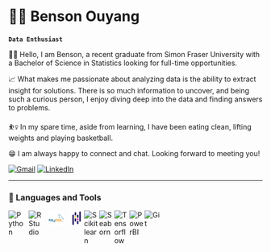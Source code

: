 # 🏄‍♂️ Benson Ouyang

**`Data Enthusiast`**

👋🏽 Hello, I am Benson, a recent graduate from Simon Fraser University with a Bachelor of Science in Statistics looking for full-time opportunities. 

📈 What makes me passionate about analyzing data is the ability to extract insight for solutions. There is so much information to uncover, and being such a curious person, I enjoy diving deep into the data and finding answers to problems. 

⛹️‍♀️ In my spare time, aside from learning, I have been eating clean, lifting weights and playing basketball. 

😁 I am always happy to connect and chat. Looking forward to meeting you!

   <p align="left">
      <a href= "mailto: bensonjouyang@gmail.com">
        <img alt = "Gmail" title = "Email me" src = "https://img.shields.io/badge/Gmail-D14836?style=for-the-badge&logo=gmail&logoColor=white"/></a>
      <a href="https://www.linkedin.com/in/bensonouyang/">
         <img alt="LinkedIn" title="Connect with me on LinkedIn" src="https://img.shields.io/badge/LinkedIn-0077B5?style=for-the-badge&logo=linkedin&logoColor=white"/></a>
   </p>

---

<!--
**bensonouyang/bensonouyang** is a ✨ _special_ ✨ repository because its `README.md` (this file) appears on your GitHub profile.

Here are some ideas to get you started:

- 🔭 I’m currently working on ...
- 🌱 I’m currently learning ...
- 👯 I’m looking to collaborate on ...
- 🤔 I’m looking for help with ...
- 💬 Ask me about ...
- 📫 How to reach me: ...
- 😄 Pronouns: ...
- ⚡ Fun fact: ...
-->

### 🧰 Languages and Tools

<img align="left" alt="Python" width="30px" style="padding-right:10px;" src="https://cdn.jsdelivr.net/gh/devicons/devicon/icons/python/python-plain.svg" />
<img align="left" alt="RStudio" width="30px" style="padding-right:10px;" src="https://cdn.jsdelivr.net/gh/devicons/devicon/icons/rstudio/rstudio-original.svg" />      
<img align="left" alt="MySQL" width="30px" style="padding-right:10px;" src="https://raw.githubusercontent.com/devicons/devicon/master/icons/mysql/mysql-original-wordmark.svg" />
<img align="left" alt="Pandas" width="30px" src="https://raw.githubusercontent.com/devicons/devicon/2ae2a900d2f041da66e950e4d48052658d850630/icons/pandas/pandas-original.svg" />
<img align="left" alt="Scikitlearn" width="30px" src="https://upload.wikimedia.org/wikipedia/commons/0/05/Scikit_learn_logo_small.svg" />
<img align="left" alt="Seaborn" width="30px" src="https://seaborn.pydata.org/_images/logo-mark-lightbg.svg" />
<img align="left" alt="Tensorflow" width="30px" src="https://www.vectorlogo.zone/logos/tensorflow/tensorflow-icon.svg" />
<img align="left" alt="PowerBI" width="30px" src="https://www.vectorlogo.zone/logos/microsoft_powerbi/microsoft_powerbi-icon.svg" />
<img align="left" alt="Git" width="30px" style="padding-right:10px;" src="https://cdn.jsdelivr.net/gh/devicons/devicon/icons/git/git-original.svg" />
<br />

#
